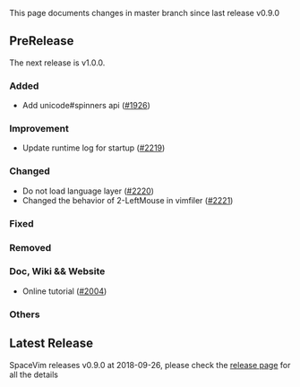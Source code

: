 This page documents changes in master branch since last release v0.9.0

## PreRelease

The next release is v1.0.0.

### Added

- Add unicode#spinners api ([#1926](https://github.com/SpaceVim/SpaceVim/pull/1926))

### Improvement

- Update runtime log for startup ([#2219](https://github.com/SpaceVim/SpaceVim/pull/2219))

### Changed

- Do not load language layer ([#2220](https://github.com/SpaceVim/SpaceVim/pull/2220))
- Changed the behavior of 2-LeftMouse in vimfiler ([#2221](https://github.com/SpaceVim/SpaceVim/pull/2221)) 

### Fixed

### Removed

### Doc, Wiki && Website

- Online tutorial ([#2004](https://github.com/SpaceVim/SpaceVim/pull/2004))

### Others

## Latest Release

SpaceVim releases v0.9.0 at 2018-09-26, please check the
[release page](https://spacevim.org/SpaceVim-release-v0.9.0/) for all the details
